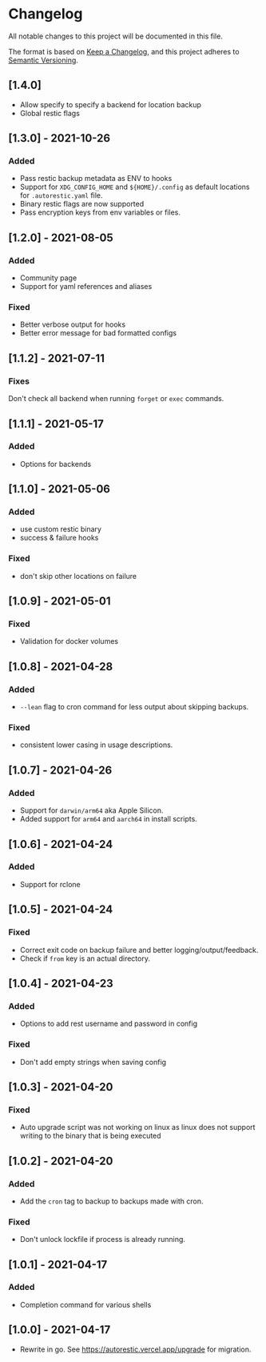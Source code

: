 # Changelog

All notable changes to this project will be documented in this file.

The format is based on [Keep a Changelog](https://keepachangelog.com/en/1.0.0/),
and this project adheres to [Semantic Versioning](https://semver.org/spec/v2.0.0.html).

## [1.4.0]

- Allow specify to specify a backend for location backup
- Global restic flags

## [1.3.0] - 2021-10-26

### Added

- Pass restic backup metadata as ENV to hooks
- Support for `XDG_CONFIG_HOME` and `${HOME}/.config` as default locations for `.autorestic.yaml` file.
- Binary restic flags are now supported
- Pass encryption keys from env variables or files.

## [1.2.0] - 2021-08-05

### Added

- Community page
- Support for yaml references and aliases

### Fixed

- Better verbose output for hooks
- Better error message for bad formatted configs

## [1.1.2] - 2021-07-11

### Fixes

Don't check all backend when running `forget` or `exec` commands.

## [1.1.1] - 2021-05-17

### Added

- Options for backends

## [1.1.0] - 2021-05-06

### Added

- use custom restic binary
- success & failure hooks

### Fixed

- don't skip other locations on failure

## [1.0.9] - 2021-05-01

### Fixed

- Validation for docker volumes

## [1.0.8] - 2021-04-28

### Added

- `--lean` flag to cron command for less output about skipping backups.

### Fixed

- consistent lower casing in usage descriptions.

## [1.0.7] - 2021-04-26

### Added

- Support for `darwin/arm64` aka Apple Silicon.
- Added support for `arm64` and `aarch64` in install scripts.

## [1.0.6] - 2021-04-24

### Added

- Support for rclone

## [1.0.5] - 2021-04-24

### Fixed

- Correct exit code on backup failure and better logging/output/feedback.
- Check if `from` key is an actual directory.

## [1.0.4] - 2021-04-23

### Added

- Options to add rest username and password in config

### Fixed

- Don't add empty strings when saving config

## [1.0.3] - 2021-04-20

### Fixed

- Auto upgrade script was not working on linux as linux does not support writing to the binary that is being executed

## [1.0.2] - 2021-04-20

### Added

- Add the `cron` tag to backup to backups made with cron.

### Fixed

- Don't unlock lockfile if process is already running.

## [1.0.1] - 2021-04-17

### Added

- Completion command for various shells

## [1.0.0] - 2021-04-17

- Rewrite in go. See https://autorestic.vercel.app/upgrade for migration.
